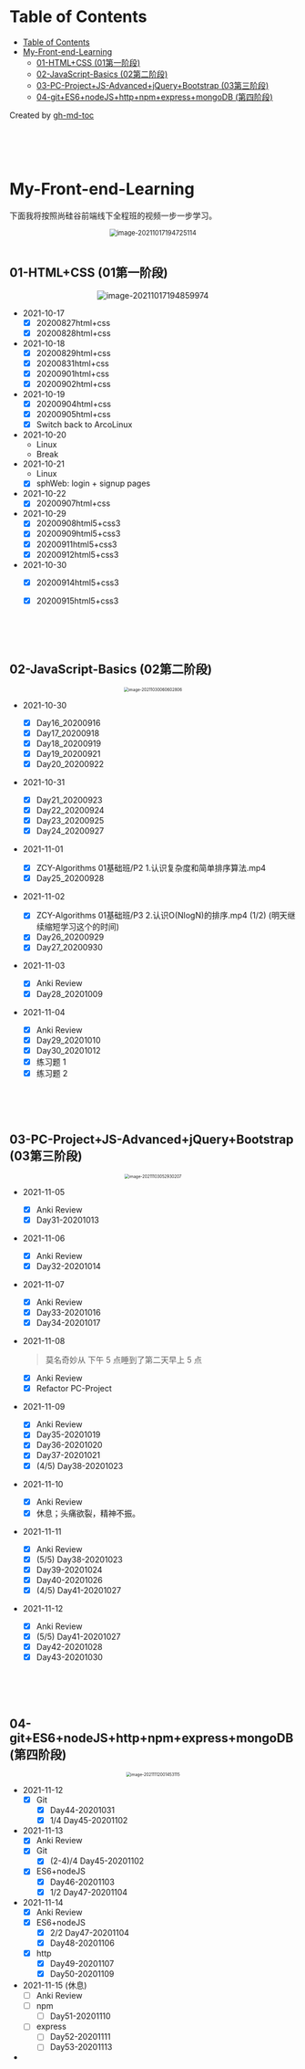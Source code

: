 Table of Contents
=================

* [Table of Contents](#table-of-contents)
* [My-Front-end-Learning](#my-front-end-learning)
   * [01-HTML+CSS (01第一阶段)](#01-htmlcss-01第一阶段)
   * [02-JavaScript-Basics (02第二阶段)](#02-javascript-basics-02第二阶段)
   * [03-PC-Project+JS-Advanced+jQuery+Bootstrap (03第三阶段)](#03-pc-projectjs-advancedjquerybootstrap-03第三阶段)
   * [04-git+ES6+nodeJS+http+npm+express+mongoDB (第四阶段)](#04-gites6nodejshttpnpmexpressmongodb-第四阶段)

Created by [gh-md-toc](https://github.com/ekalinin/github-markdown-toc)

<br>

<br>

<br>


# My-Front-end-Learning

下面我将按照尚硅谷前端线下全程班的视频一步一步学习。

<div align="center">
	<img src="README.assets/image-20211017194725114.png" alt="image-20211017194725114" style="zoom:80%;" />
</div>
<br>

## 01-HTML+CSS (01第一阶段)

<div align="center">
	<img src="README.assets/image-20211017194859974.png" alt="image-20211017194859974" />
</div>



- 2021-10-17
  - [x] 20200827html+css
  - [x] 20200828html+css
- 2021-10-18
  - [x] 20200829html+css
  - [x] 20200831html+css
  - [x] 20200901html+css
  - [x] 20200902html+css
- 2021-10-19
  - [x] 20200904html+css
  - [x] 20200905html+css
  - [x] Switch back to ArcoLinux
- 2021-10-20
  - Linux
  - Break
- 2021-10-21
  - Linux
  - [x] sphWeb: login + signup pages
- 2021-10-22
  - [x] 20200907html+css
- 2021-10-29
  - [x] 20200908html5+css3
  - [x] 20200909html5+css3
  - [x] 20200911html5+css3
  - [x] 20200912html5+css3
- 2021-10-30
  - [x] 20200914html5+css3
  - [x] 20200915html5+css3


<br>

<br>

<br>

## 02-JavaScript-Basics (02第二阶段)

<div align="center">
	<img src="README.assets/image-20211030060602806.png" alt="image-20211030060602806" style="zoom: 50%;" />
</div>



- 2021-10-30
  - [x] Day16_20200916
  - [x] Day17_20200918
  - [x] Day18_20200919
  - [x] Day19_20200921
  - [x] Day20_20200922
- 2021-10-31
  - [x] Day21_20200923
  - [x] Day22_20200924
  - [x] Day23_20200925
  - [x] Day24_20200927
- 2021-11-01
  - [x] ZCY-Algorithms 01基础班/P2 1.认识复杂度和简单排序算法.mp4
  - [x] Day25_20200928
- 2021-11-02
  - [x] ZCY-Algorithms 01基础班/P3 2.认识O(NlogN)的排序.mp4 (1/2) (明天继续缩短学习这个的时间)
  - [x] Day26_20200929
  - [x] Day27_20200930
- 2021-11-03
  - [x] Anki Review
  - [x] Day28_20201009
- 2021-11-04

  - [x] Anki Review
  - [x] Day29_20201010
  - [x] Day30_20201012
  - [x] 练习题 1
  - [x] 练习题 2

<br>

<br>

<br>

## 03-PC-Project+JS-Advanced+jQuery+Bootstrap (03第三阶段)

<div align="center"><img src="README.assets/image-20211103052930207.png" alt="image-20211103052930207" style="zoom:50%;" /></div>

- 2021-11-05
  - [x] Anki Review
  - [x] Day31-20201013
  
- 2021-11-06
  - [x] Anki Review
  - [x] Day32-20201014
  
- 2021-11-07

  - [x] Anki Review
  - [x] Day33-20201016
  - [x] Day34-20201017

- 2021-11-08

  > 莫名奇妙从 下午 5 点睡到了第二天早上 5 点

  - [x] Anki Review
  - [x] Refactor PC-Project

- 2021-11-09

  - [x] Anki Review
  - [x] Day35-20201019
  - [x] Day36-20201020
  - [x] Day37-20201021
  - [x] (4/5) Day38-20201023

- 2021-11-10

  - [x] Anki Review
  - [x] 休息；头痛欲裂，精神不振。
  
- 2021-11-11

  - [x] Anki Review
  - [x] (5/5) Day38-20201023
  - [x] Day39-20201024
  - [x] Day40-20201026
  - [x] (4/5) Day41-20201027

- 2021-11-12

  - [x] Anki Review
  - [x] (5/5) Day41-20201027
  - [x] Day42-20201028
  - [x] Day43-20201030

<br>

<br>

<br>

## 04-git+ES6+nodeJS+http+npm+express+mongoDB (第四阶段)

<div align="center"><img src="README.assets/image-20211112001453115.png" alt="image-20211112001453115" style="zoom:50%;" /></div>

- 2021-11-12
  - [x] Git
    - [x] Day44-20201031
    - [x] 1/4 Day45-20201102
- 2021-11-13
  - [x] Anki Review
  - [x] Git
    - [x] (2-4)/4 Day45-20201102
  - [x] ES6+nodeJS
    - [x] Day46-20201103
    - [x] 1/2 Day47-20201104
- 2021-11-14
  - [x] Anki Review
  - [x] ES6+nodeJS
    - [x] 2/2 Day47-20201104
    - [x] Day48-20201106
  - [x] http
    - [x] Day49-20201107
    - [x] Day50-20201109
- 2021-11-15 (休息)
  - [ ] Anki Review
  - [ ] npm
    - [ ] Day51-20201110
  - [ ] express
    - [ ] Day52-20201111
    - [ ] Day53-20201113
- 
  
